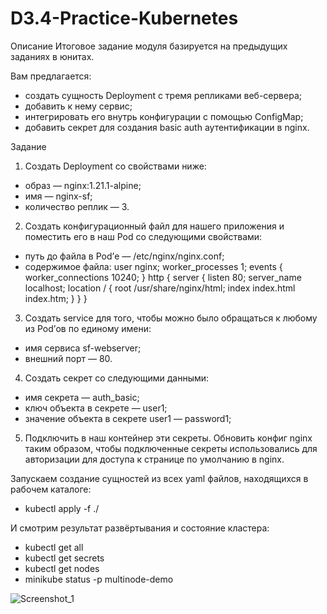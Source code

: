 # D3.4-Practice-Kubernetes

Описание
Итоговое задание модуля базируется на предыдущих заданиях в юнитах.

Вам предлагается:

  - создать сущность Deployment c тремя репликами веб-сервера;
  - добавить к нему сервис;
  - интегрировать его внутрь конфигурации с помощью ConfigMap;
  - добавить секрет для создания basic auth аутентификации в nginx.

Задание
1. Создать Deployment со свойствами ниже:
  - образ — nginx:1.21.1-alpine;
  - имя — nginx-sf;
  - количество реплик — 3.

2. Создать конфигурационный файл для нашего приложения и поместить его в наш Pod со следующими свойствами:
  - путь до файла в Pod’е — /etc/nginx/nginx.conf;
  - содержимое файла:
    user nginx;
    worker_processes  1;
    events {
      worker_connections  10240;
    }
    http {
      server {
          listen       80;
          server_name  localhost;
          location / {
            root   /usr/share/nginx/html;
            index  index.html index.htm;
        }
      }
    } 

3. Создать service для того, чтобы можно было обращаться к любому из Pod’ов по единому имени:
  - имя сервиса sf-webserver;
  - внешний порт — 80.

4. Создать секрет со следующими данными:
  - имя секрета — auth_basic;
  - ключ объекта в секрете — user1;
  - значение объекта в секрете user1 — password1;

5. Подключить в наш контейнер эти секреты. Обновить конфиг nginx таким образом, чтобы подключенные секреты использовались для авторизации для доступа к странице по умолчанию в nginx.


Запускаем создание сущностей из всех yaml файлов, находящихся в рабочем каталоге:
  - kubectl apply -f ./

И смотрим результат развёртывания и состояние кластера:
  - kubectl get all
  - kubectl get secrets
  - kubectl get nodes
  - minikube status -p multinode-demo

![Screenshot_1](https://github.com/MikhailRyzhkin/D3.4-Practice-Kubernetes/assets/69116076/1cb443f8-4070-4a89-b77d-4a3180d6546f)

